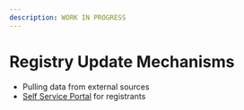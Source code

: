 ```yaml
---
description: WORK IN PROGRESS
---
```


# Registry Update Mechanisms

* Pulling data from external sources
* [Self Service Portal](self-service-registration-portal.md) for registrants&#x20;

